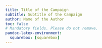 ```yaml
---
title: Title of the Campaign
subtitle: Subtitle of the Campaign
author: Name of the Author
toc: false
# Mandatory fields. Please do not remove.
pandoc-latex-environment:
  squarebox: [squarebox]
---
```

